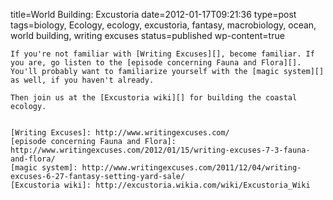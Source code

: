 title=World Building: Excustoria
date=2012-01-17T09:21:36
type=post
tags=biology, Ecology, ecology, excustoria, fantasy, macrobiology, ocean, world building, writing excuses
status=published
wp-content=true
~~~~~~
If you're not familiar with [Writing Excuses][], become familiar. If you are, go listen to the [episode concerning Fauna and Flora][]. You'll probably want to familiarize yourself with the [magic system][] as well, if you haven't already.

Then join us at the [Excustoria wiki][] for building the coastal ecology.


[Writing Excuses]: http://www.writingexcuses.com/
[episode concerning Fauna and Flora]: http://www.writingexcuses.com/2012/01/15/writing-excuses-7-3-fauna-and-flora/
[magic system]: http://www.writingexcuses.com/2011/12/04/writing-excuses-6-27-fantasy-setting-yard-sale/
[Excustoria wiki]: http://excustoria.wikia.com/wiki/Excustoria_Wiki
